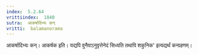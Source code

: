 ```yaml
---
index:  5.2.64
vrittiindex:  1840
sutra:  आकर्षादिभ्यः कन्
vritti:  balamanorama 
---
```


आकर्षादिभ्यः कन्। आकर्षक इति। यद्यपि वुनैवाऽनुवृत्तेनेदं सिध्यति तथापि शकुनिक' इत्यद्यर्थं कन्ग्रहणम्। 

